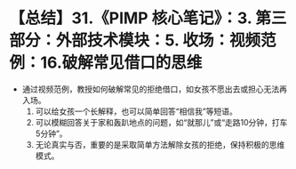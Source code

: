 # 【总结】31.《PIMP 核心笔记》：3. 第三部分：外部技术模块：5. 收场：视频范例：16.破解常见借口的思维

-   通过视频范例，教授如何破解常见的拒绝借口，如女孩不愿出去或担心无法再入场。
    1.  可以给女孩一个长解释，也可以简单回答“相信我”等短语。
    2.  可以模糊回答关于家和轰趴地点的问题，如“就那儿”或“走路10分钟，打车5分钟”。
    3.  无论真实与否，重要的是采取简单方法解除女孩的拒绝，保持积极的思维模式。